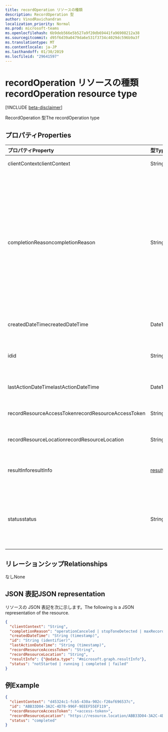 ```yaml
---
title: recordOperation リソースの種類
description: RecordOperation 型
author: VinodRavichandran
localization_priority: Normal
ms.prod: microsoft-teams
ms.openlocfilehash: 6b9deb566e5b527a9f20db69441fa96908212a38
ms.sourcegitcommit: d95f6d39a0479da6e531f3734c4029dc596b9a3f
ms.translationtype: MT
ms.contentlocale: ja-JP
ms.lasthandoff: 01/30/2019
ms.locfileid: "29641597"
---
```

# <a name="recordoperation-resource-type"></a><span data-ttu-id="a4a39-103">recordOperation リソースの種類</span><span class="sxs-lookup"><span data-stu-id="a4a39-103">recordOperation resource type</span></span>

[!INCLUDE [beta-disclaimer](../../includes/beta-disclaimer.md)]

<span data-ttu-id="a4a39-104">RecordOperation 型</span><span class="sxs-lookup"><span data-stu-id="a4a39-104">The recordOperation type</span></span>

## <a name="properties"></a><span data-ttu-id="a4a39-105">プロパティ</span><span class="sxs-lookup"><span data-stu-id="a4a39-105">Properties</span></span>

| <span data-ttu-id="a4a39-106">プロパティ</span><span class="sxs-lookup"><span data-stu-id="a4a39-106">Property</span></span>                       | <span data-ttu-id="a4a39-107">型</span><span class="sxs-lookup"><span data-stu-id="a4a39-107">Type</span></span>                        | <span data-ttu-id="a4a39-108">説明</span><span class="sxs-lookup"><span data-stu-id="a4a39-108">Description</span></span>                                                                                                                                       |
| :----------------------------- | :---------------------------| :-------------------------------------------------------------------------------------------------------------------------------------------------|
| <span data-ttu-id="a4a39-109">clientContext</span><span class="sxs-lookup"><span data-stu-id="a4a39-109">clientContext</span></span>                  | <span data-ttu-id="a4a39-110">String</span><span class="sxs-lookup"><span data-stu-id="a4a39-110">String</span></span>                      | <span data-ttu-id="a4a39-111">クライアントのコンテキスト。</span><span class="sxs-lookup"><span data-stu-id="a4a39-111">The client context.</span></span>                                                                                                                               |
| <span data-ttu-id="a4a39-112">completionReason</span><span class="sxs-lookup"><span data-stu-id="a4a39-112">completionReason</span></span>               | <span data-ttu-id="a4a39-113">String</span><span class="sxs-lookup"><span data-stu-id="a4a39-113">String</span></span>                      | <span data-ttu-id="a4a39-114">可能な値は、`operationCanceled`、`stopToneDetected`、`maxRecordDurationReached`、`initialSilenceTimeout`、`maxSilenceTimeout`、`playPromptFailed`、`playBeepFailed`、`mediaReceiveTimeout`、`unspecifiedError`、`none` です。</span><span class="sxs-lookup"><span data-stu-id="a4a39-114">Possible values are: `operationCanceled`, `stopToneDetected`, `maxRecordDurationReached`, `initialSilenceTimeout`, `maxSilenceTimeout`, `playPromptFailed`, `playBeepFailed`, `mediaReceiveTimeout`, `unspecifiedError`, `none`.</span></span> |
| <span data-ttu-id="a4a39-115">createdDateTime</span><span class="sxs-lookup"><span data-stu-id="a4a39-115">createdDateTime</span></span>                | <span data-ttu-id="a4a39-116">DateTimeOffset</span><span class="sxs-lookup"><span data-stu-id="a4a39-116">DateTimeOffset</span></span>              | <span data-ttu-id="a4a39-117">レコーディングが作成された時刻。</span><span class="sxs-lookup"><span data-stu-id="a4a39-117">The time when the recording was created.</span></span>                                                                                                          |
| <span data-ttu-id="a4a39-118">id</span><span class="sxs-lookup"><span data-stu-id="a4a39-118">id</span></span>                             | <span data-ttu-id="a4a39-119">String</span><span class="sxs-lookup"><span data-stu-id="a4a39-119">String</span></span>                      | <span data-ttu-id="a4a39-120">サーバー操作の id です。読み取り専用です。</span><span class="sxs-lookup"><span data-stu-id="a4a39-120">The server operation id. Read-only.</span></span> <span data-ttu-id="a4a39-121">サーバーによって生成されます。</span><span class="sxs-lookup"><span data-stu-id="a4a39-121">Server generated.</span></span>                                                                                             |
| <span data-ttu-id="a4a39-122">lastActionDateTime</span><span class="sxs-lookup"><span data-stu-id="a4a39-122">lastActionDateTime</span></span>             | <span data-ttu-id="a4a39-123">DateTimeOffset</span><span class="sxs-lookup"><span data-stu-id="a4a39-123">DateTimeOffset</span></span>              | <span data-ttu-id="a4a39-124">操作の最後の操作の時間です。</span><span class="sxs-lookup"><span data-stu-id="a4a39-124">The time of the last action of the operation.</span></span>                                                                                                     |
| <span data-ttu-id="a4a39-125">recordResourceAccessToken</span><span class="sxs-lookup"><span data-stu-id="a4a39-125">recordResourceAccessToken</span></span>      | <span data-ttu-id="a4a39-126">String</span><span class="sxs-lookup"><span data-stu-id="a4a39-126">String</span></span>                      | <span data-ttu-id="a4a39-127">記録を取得するために必要なアクセス トークンです。</span><span class="sxs-lookup"><span data-stu-id="a4a39-127">The access token required to retrieve the recording.</span></span>                                                                                              |
| <span data-ttu-id="a4a39-128">recordResourceLocation</span><span class="sxs-lookup"><span data-stu-id="a4a39-128">recordResourceLocation</span></span>         | <span data-ttu-id="a4a39-129">String</span><span class="sxs-lookup"><span data-stu-id="a4a39-129">String</span></span>                      | <span data-ttu-id="a4a39-130">記録が保存されている場所です。</span><span class="sxs-lookup"><span data-stu-id="a4a39-130">The location where the recording is located.</span></span>                                                                                                      |
| <span data-ttu-id="a4a39-131">resultInfo</span><span class="sxs-lookup"><span data-stu-id="a4a39-131">resultInfo</span></span>                     | [<span data-ttu-id="a4a39-132">resultInfo</span><span class="sxs-lookup"><span data-stu-id="a4a39-132">resultInfo</span></span>](resultinfo.md) | <span data-ttu-id="a4a39-133">結果の情報。</span><span class="sxs-lookup"><span data-stu-id="a4a39-133">The result information.</span></span>  <span data-ttu-id="a4a39-134">読み取り専用です。</span><span class="sxs-lookup"><span data-stu-id="a4a39-134">Read-only.</span></span> <span data-ttu-id="a4a39-135">サーバーによって生成されます。</span><span class="sxs-lookup"><span data-stu-id="a4a39-135">Server generated.</span></span>                                                                                             |
| <span data-ttu-id="a4a39-136">status</span><span class="sxs-lookup"><span data-stu-id="a4a39-136">status</span></span>                         | <span data-ttu-id="a4a39-137">String</span><span class="sxs-lookup"><span data-stu-id="a4a39-137">String</span></span>                      | <span data-ttu-id="a4a39-138">使用可能な値: `notStarted`、`running`、`completed`、`failed`。</span><span class="sxs-lookup"><span data-stu-id="a4a39-138">Possible values are: `notStarted`, `running`, `completed`, `failed`.</span></span> <span data-ttu-id="a4a39-139">読み取り専用です。</span><span class="sxs-lookup"><span data-stu-id="a4a39-139">Read-only.</span></span> <span data-ttu-id="a4a39-140">サーバーによって生成されます。</span><span class="sxs-lookup"><span data-stu-id="a4a39-140">Server generated.</span></span>                                                 |

## <a name="relationships"></a><span data-ttu-id="a4a39-141">リレーションシップ</span><span class="sxs-lookup"><span data-stu-id="a4a39-141">Relationships</span></span>
<span data-ttu-id="a4a39-142">なし</span><span class="sxs-lookup"><span data-stu-id="a4a39-142">None</span></span>

## <a name="json-representation"></a><span data-ttu-id="a4a39-143">JSON 表記</span><span class="sxs-lookup"><span data-stu-id="a4a39-143">JSON representation</span></span>

<span data-ttu-id="a4a39-144">リソースの JSON 表記を次に示します。</span><span class="sxs-lookup"><span data-stu-id="a4a39-144">The following is a JSON representation of the resource.</span></span>

<!-- {
  "blockType": "resource",
  "optionalProperties": [

  ],
  "@odata.type": "microsoft.graph.recordOperation"
}-->
```json
{
  "clientContext": "String",
  "completionReason": "operationCanceled | stopToneDetected | maxRecordDurationReached | initialSilenceTimeout | maxSilenceTimeout | playPromptFailed | playBeepFailed | mediaReceiveTimeout | unspecifiedError | none",
  "createdDateTime": "String (timestamp)",
  "id": "String (identifier)",
  "lastActionDateTime": "String (timestamp)",
  "recordResourceAccessToken": "String",
  "recordResourceLocation": "String",
  "resultInfo": {"@odata.type": "#microsoft.graph.resultInfo"},
  "status": "notStarted | running | completed | failed"
}
```

## <a name="example"></a><span data-ttu-id="a4a39-145">例</span><span class="sxs-lookup"><span data-stu-id="a4a39-145">Example</span></span>

<!-- {
  "blockType": "example",
  "@odata.type": "microsoft.graph.recordOperation",
  "truncated": true
}-->
```json
{
  "clientContext": "d45324c1-fcb5-430a-902c-f20af696537c",
  "id": "ABB33D04-3A2C-4D78-996F-9EEEF55EF119",
  "recordResourceAccessToken": "<access-token>",
  "recordResourceLocation": "https://resource.location/ABB33D04-3A2C-4D78-996F-9EEEF55EF119",
  "status": "completed"
}
```

<!-- uuid: 8fcb5dbc-d5aa-4681-8e31-b001d5168d79
2015-10-25 14:57:30 UTC -->
<!--
{
  "type": "#page.annotation",
  "description": "recordOperation resource",
  "keywords": "",
  "section": "documentation",
  "tocPath": "",
  "suppressions": [
    "Error: /api-reference/beta/resources/recordoperation.md:\r\n      Exception processing links.\r\n    System.ArgumentException: Link Definition was null. Link text: !INCLUDE [beta-disclaimer](../../includes/beta-disclaimer.md)\r\n      at ApiDoctor.Validation.DocFile.get_LinkDestinations()\r\n      at ApiDoctor.Validation.DocSet.ValidateLinks(Boolean includeWarnings, String[] relativePathForFiles, IssueLogger issues, Boolean requireFilenameCaseMatch, Boolean printOrphanedFiles)"
  ]
}
-->
